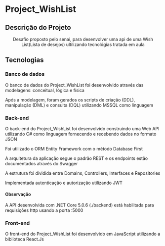 # Project_WishList

## Descrição do Projeto
<p align="center" id="Sobre">Desafio proposto pelo senai, para desenvolver uma api de uma Wish List(Lista de desejos) ultilizando tecnológias tratada em aula</p>

## Tecnologias


### Banco de dados

O banco de dados do Project_WishList foi desenvolvido através das modelagens: conceitual, lógica e física

Após a modelagem, foram gerados os scripts de criação (DDL), manipulação (DML) e consulta (DQL) utilizando MSSQL como linguagem

### Back-end

O back-end do Project_WishList foi desenvolvido construindo uma Web API utilizando C# como linguagem fornecendo e recebendo dados no formato JSON

Foi utilizado o ORM Entity Framework com o método Database First

A arquitetura da aplicação segue o padrão REST e os endpoints estão documentados através do Swagger

A estrutura foi dividida entre Domains, Controllers, Interfaces e Repositories

Implementada autenticação e autorização utilizando JWT

#### Observação

A API desenvolvida com .NET Core 5.0.6 (./backend) está habilitada para requisições http usando a porta :5000

### Front-end

O front-end do Project_WishList foi desenvolvido em JavaScript utilizando a biblioteca React.Js